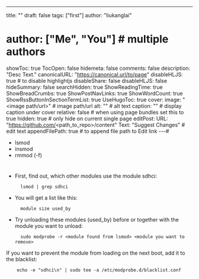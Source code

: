 ---
title: ""
draft: false
tags: ["first"]
author: "liukanglai"
# author: ["Me", "You"] # multiple authors
showToc: true
TocOpen: false
hidemeta: false
comments: false
description: "Desc Text."
canonicalURL: "https://canonical.url/to/page"
disableHLJS: true # to disable highlightjs
disableShare: false
disableHLJS: false
hideSummary: false
searchHidden: true
ShowReadingTime: true
ShowBreadCrumbs: true
ShowPostNavLinks: true
ShowWordCount: true
ShowRssButtonInSectionTermList: true
UseHugoToc: true
cover:
    image: "<image path/url>" # image path/url
    alt: "<alt text>" # alt text
    caption: "<text>" # display caption under cover
    relative: false # when using page bundles set this to true
    hidden: true # only hide on current single page
editPost:
    URL: "https://github.com/<path_to_repo>/content"
    Text: "Suggest Changes" # edit text
    appendFilePath: true # to append file path to Edit link
---#

- lsmod
- insmod
- rmmod (-f)

#

- First, find out, which other modules use the module sdhci:

        lsmod | grep sdhci
- You will get a list like this:

        module size used_by
- Try unloading these modules (used\_by) before or together with the module you want to unload:

        sudo modprobe -r <module found from lsmod> <module you want to remove>
If you want to prevent the module from loading on the next boot, add it to the blacklist:

        echo -e "sdhci\n" | sudo tee -a /etc/modprobe.d/blacklist.conf
